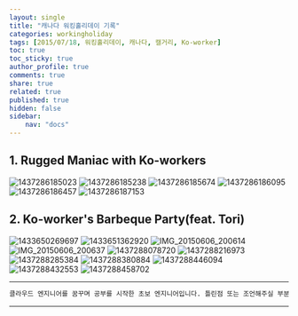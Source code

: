 ```yaml
---
layout: single
title: "캐나다 워킹홀리데이 기록"
categories: workingholiday
tags: [2015/07/18, 워킹홀리데이, 캐나다, 캘거리, Ko-worker]
toc: true
toc_sticky: true
author_profile: true
comments: true
share: true
related: true
published: true
hidden: false
sidebar: 
    nav: "docs"
---
```


## 1. Rugged Maniac with Ko-workers

![1437286185023](https://user-images.githubusercontent.com/124491456/229278873-325c8cff-f444-4f01-a6f2-c8fe7304bf85.jpeg)
![1437286185238](https://user-images.githubusercontent.com/124491456/229278879-82be493e-e3db-4fe4-866e-adb7e9ae8bed.jpeg)
![1437286185674](https://user-images.githubusercontent.com/124491456/229278883-12d3c370-06c2-4550-9a47-8a93cf323343.jpeg)
![1437286186095](https://user-images.githubusercontent.com/124491456/229278900-40c306ee-5119-4719-92c3-d5762fec0331.jpeg)
![1437286186457](https://user-images.githubusercontent.com/124491456/229278905-1763fdb6-a19c-4cea-b1f6-a838c300d201.jpeg)
![1437286187153](https://user-images.githubusercontent.com/124491456/229278922-9c5374a0-fe16-427e-9260-091f8f2179c6.jpeg)

## 2. Ko-worker's Barbeque Party(feat. Tori)

![1433650269697](https://user-images.githubusercontent.com/124491456/229278599-9ad0a2f4-f1cb-4c5e-a263-454d2e93188f.jpeg)
![1433651362920](https://user-images.githubusercontent.com/124491456/229278601-7106a9e7-12bc-49ef-ba77-c4870f7c2c35.jpeg)
![IMG_20150606_200614](https://user-images.githubusercontent.com/124491456/229278607-8be3065a-6dc6-460c-ae30-1c927ad7a41a.jpg)
![IMG_20150606_200637](https://user-images.githubusercontent.com/124491456/229278609-f7231976-9f70-4c75-be0d-431b6d89db39.jpg)
![1437288078720](https://user-images.githubusercontent.com/124491456/229278688-abc34914-3cca-4a4d-974c-62d40fad64e2.jpeg)
![1437288216973](https://user-images.githubusercontent.com/124491456/229278694-0ab88999-d168-4956-afa4-6e5c06000fff.jpeg)
![1437288285384](https://user-images.githubusercontent.com/124491456/229278700-8184e8fa-3b96-4fe0-9e5d-83e9f85b7cfe.jpeg)
![1437288380884](https://user-images.githubusercontent.com/124491456/229278716-3fecebca-3dfb-4055-962b-4f0228efa173.jpeg)
![1437288446094](https://user-images.githubusercontent.com/124491456/229278728-c2b097f8-ceca-4587-953a-83a5820cb760.jpeg)
![1437288432553](https://user-images.githubusercontent.com/124491456/229278732-fd443e8e-f7f8-4b54-84b2-1195647af1e5.jpeg)
![1437288458702](https://user-images.githubusercontent.com/124491456/229278740-f5e6ed66-5ff1-4415-bcd4-17d6f0af80b9.jpeg)

---

```bash
클라우드 엔지니어를 꿈꾸며 공부를 시작한 초보 엔지니어입니다. 틀린점 또는 조언해주실 부분이 있으시면 친절하게 댓글 부탁드립니다. 방문해 주셔서 감사합니다 :)
```

---
